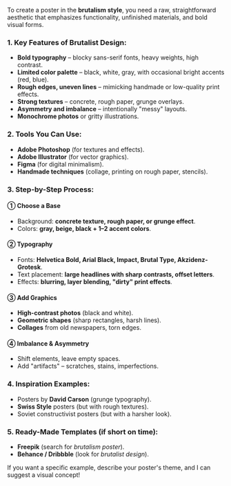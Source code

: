 To create a poster in the **brutalism style**, you need a raw, straightforward aesthetic that emphasizes functionality, unfinished materials, and bold visual forms.  

### **1. Key Features of Brutalist Design:**  
- **Bold typography** – blocky sans-serif fonts, heavy weights, high contrast.  
- **Limited color palette** – black, white, gray, with occasional bright accents (red, blue).  
- **Rough edges, uneven lines** – mimicking handmade or low-quality print effects.  
- **Strong textures** – concrete, rough paper, grunge overlays.  
- **Asymmetry and imbalance** – intentionally "messy" layouts.  
- **Monochrome photos** or gritty illustrations.  

### **2. Tools You Can Use:**  
- **Adobe Photoshop** (for textures and effects).  
- **Adobe Illustrator** (for vector graphics).  
- **Figma** (for digital minimalism).  
- **Handmade techniques** (collage, printing on rough paper, stencils).  

### **3. Step-by-Step Process:**  

#### **① Choose a Base**  
- Background: **concrete texture, rough paper, or grunge effect**.  
- Colors: **gray, beige, black + 1–2 accent colors**.  

#### **② Typography**  
- Fonts: **Helvetica Bold, Arial Black, Impact, Brutal Type, Akzidenz-Grotesk**.  
- Text placement: **large headlines with sharp contrasts, offset letters**.  
- Effects: **blurring, layer blending, "dirty" print effects**.  

#### **③ Add Graphics**  
- **High-contrast photos** (black and white).  
- **Geometric shapes** (sharp rectangles, harsh lines).  
- **Collages** from old newspapers, torn edges.  

#### **④ Imbalance & Asymmetry**  
- Shift elements, leave empty spaces.  
- Add "artifacts" – scratches, stains, imperfections.  

### **4. Inspiration Examples:**  
- Posters by **David Carson** (grunge typography).  
- **Swiss Style** posters (but with rough textures).  
- Soviet constructivist posters (but with a harsher look).  

### **5. Ready-Made Templates (if short on time):**  
- **Freepik** (search for *brutalism poster*).  
- **Behance / Dribbble** (look for *brutalist design*).  

If you want a specific example, describe your poster's theme, and I can suggest a visual concept!
